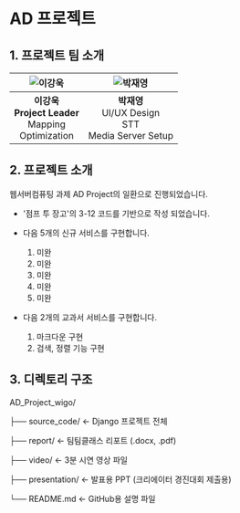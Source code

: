 # AD 프로젝트

## 1. 프로젝트 팀 소개

| ![이강욱](https://github.com/user-attachments/assets/25744c27-d8d8-4d43-b308-180abcbfbc16)  | ![박재영](https://github.com/user-attachments/assets/592477d7-cd17-4a96-af90-5a69db3f3b4c) |
|:--:|:--:|
| **이강욱**<br>**Project Leader**<br>Mapping<br>Optimization| **박재영**<br>UI/UX Design<br>STT<br>Media Server Setup |

## 2. 프로젝트 소개

웹서버컴퓨팅 과제 AD Project의 일환으로 진행되었습니다.

- '점프 투 장고'의 3-12 코드를 기반으로 작성 되었습니다.

- 다음 5개의 신규 서비스를 구현합니다.
  1. 미완
  2. 미완
  3. 미완
  4. 미완
  5. 미완

- 다음 2개의 교과서 서비스를 구현합니다.
  1. 마크다운 구현
  2. 검색, 정렬 기능 구현

## 3. 디렉토리 구조   

AD_Project_wigo/

├── source_code/ ← Django 프로젝트 전체

├── report/ ← 팀팀클래스 리포트 (.docx, .pdf)

├── video/ ← 3분 시연 영상 파일

├── presentation/ ← 발표용 PPT (크리에이터 경진대회 제출용)

└── README.md ← GitHub용 설명 파일
